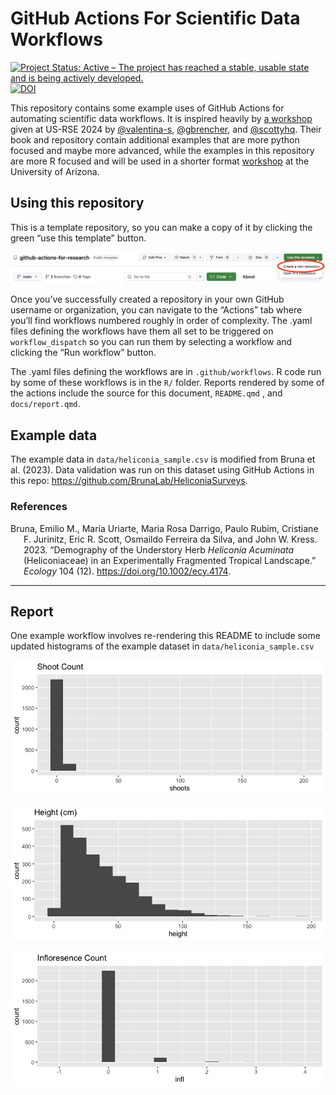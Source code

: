 # GitHub Actions For Scientific Data Workflows


<!-- README.md is generated from README.qmd.  Do not edit README.md, edit README.qmd instead! -->

<!-- badges: start -->

[![Project Status: Active – The project has reached a stable, usable
state and is being actively
developed.](https://www.repostatus.org/badges/latest/active.svg)](https://www.repostatus.org/#active)
[![DOI](https://zenodo.org/badge/880484181.svg)](https://doi.org/10.5281/zenodo.14232509)
<!-- badges: end -->

This repository contains some example uses of GitHub Actions for
automating scientific data workflows. It is inspired heavily by [a
workshop](https://githubactionstutorial-usrse24.readthedocs.io/en/latest/intro.html)
given at US-RSE 2024 by [@valentina-s](https://github.com/valentina-s),
[@gbrencher](https://github.com/gbrencher), and
[@scottyhq](https://github.com/scottyhq). Their book and repository
contain additional examples that are more python focused and maybe more
advanced, while the examples in this repository are more R focused and
will be used in a shorter format
[workshop](https://datascience.cct.arizona.edu/events/automating-research-data-workflows-github-actions)
at the University of Arizona.

## Using this repository

This is a template repository, so you can make a copy of it by clicking
the green “use this template” button.

![](images/Screenshot.png)

Once you’ve successfully created a repository in your own GitHub
username or organization, you can navigate to the “Actions” tab where
you’ll find workflows numbered roughly in order of complexity. The .yaml
files defining the workflows have them all set to be triggered on
`workflow_dispatch` so you can run them by selecting a workflow and
clicking the “Run workflow” button.

The .yaml files defining the workflows are in `.github/workflows`. R
code run by some of these workflows is in the `R/` folder. Reports
rendered by some of the actions include the source for this document,
`README.qmd` , and `docs/report.qmd`.

## Example data

The example data in `data/heliconia_sample.csv` is modified from Bruna
et al. (2023). Data validation was run on this dataset using GitHub
Actions in this repo: <https://github.com/BrunaLab/HeliconiaSurveys>.

### References

<div id="refs" class="references csl-bib-body hanging-indent"
entry-spacing="0">

<div id="ref-bruna2023" class="csl-entry">

Bruna, Emilio M., María Uriarte, Maria Rosa Darrigo, Paulo Rubim,
Cristiane F. Jurinitz, Eric R. Scott, Osmaildo Ferreira da Silva, and
John W. Kress. 2023. “Demography of the Understory Herb *Heliconia
Acuminata* (Heliconiaceae) in an Experimentally Fragmented Tropical
Landscape.” *Ecology* 104 (12). <https://doi.org/10.1002/ecy.4174>.

</div>

</div>

------------------------------------------------------------------------

## Report

One example workflow involves re-rendering this README to include some
updated histograms of the example dataset in `data/heliconia_sample.csv`

![](README_files/figure-commonmark/unnamed-chunk-2-1.png)

![](README_files/figure-commonmark/unnamed-chunk-2-2.png)

![](README_files/figure-commonmark/unnamed-chunk-2-3.png)

